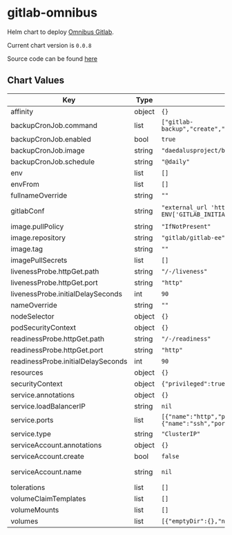 gitlab-omnibus
==============
Helm chart to deploy [Omnibus Gitlab](https://docs.gitlab.com/omnibus/).

Current chart version is `0.0.8`

Source code can be found [here](https://github.com/slamdev/helm-charts/tree/master/charts/gitlab-omnibus)



## Chart Values

| Key | Type | Default | Description |
|-----|------|---------|-------------|
| affinity | object | `{}` | affinity for scheduler pod assignment |
| backupCronJob.command | list | `["gitlab-backup","create","SKIP=uploads,builds,artifacts,registry,pages","GZIP_RSYNCABLE=yes","STRATEGY=copy"]` | command to execute in gitlab container |
| backupCronJob.enabled | bool | `true` | enable scheduled backups |
| backupCronJob.image | string | `"daedalusproject/base_kubectl"` | image |
| backupCronJob.schedule | string | `"@daily"` | how often to run backaup job |
| env | list | `[]` | environment variables for the container |
| envFrom | list | `[]` | environment variable sources for the container |
| fullnameOverride | string | `""` | full name of the chart. |
| gitlabConf | string | `"external_url 'https://gitlab.example.com'\ngitlab_rails['initial_root_password'] = ENV['GITLAB_INITIAL_ROOT_PASSWORD']"` | config for gitlab.rb https://docs.gitlab.com/omnibus/settings/configuration.html |
| image.pullPolicy | string | `"IfNotPresent"` | image pull policy |
| image.repository | string | `"gitlab/gitlab-ee"` | image repository |
| image.tag | string | `""` | image tag (chart's appVersion value will be used if not set) |
| imagePullSecrets | list | `[]` | image pull secret for private images |
| livenessProbe.httpGet.path | string | `"/-/liveness"` | path for liveness probe |
| livenessProbe.httpGet.port | string | `"http"` | port for liveness probe |
| livenessProbe.initialDelaySeconds | int | `90` | initial delay in seconds |
| nameOverride | string | `""` | override name of the chart |
| nodeSelector | object | `{}` | node for scheduler pod assignment |
| podSecurityContext | object | `{}` | specifies security settings for a pod |
| readinessProbe.httpGet.path | string | `"/-/readiness"` | path for readiness probe |
| readinessProbe.httpGet.port | string | `"http"` | port for readiness probe |
| readinessProbe.initialDelaySeconds | int | `90` | initial delay in seconds |
| resources | object | `{}` | custom resource configuration |
| securityContext | object | `{"privileged":true}` | specifies security settings for a container |
| service.annotations | object | `{}` | service annotations |
| service.loadBalancerIP | string | `nil` | load balancer IP |
| service.ports | list | `[{"name":"http","port":80,"targetPort":"http"},{"name":"https","port":443,"targetPort":"https"},{"name":"ssh","port":22,"targetPort":"ssh"}]` | service ports |
| service.type | string | `"ClusterIP"` | service type |
| serviceAccount.annotations | object | `{}` | annotations to add to the service account |
| serviceAccount.create | bool | `false` | specifies whether a service account should be created |
| serviceAccount.name | string | `nil` | the name of the service account to use; if not set and create is true, a name is generated using the fullname template |
| tolerations | list | `[]` | tolerations for scheduler pod assignment |
| volumeClaimTemplates | list | `[]` | volume claim templates |
| volumeMounts | list | `[]` | additional volume mounts |
| volumes | list | `[{"emptyDir":{},"name":"data"},{"emptyDir":{},"name":"config"},{"emptyDir":{},"name":"logs"}]` | volumes |
